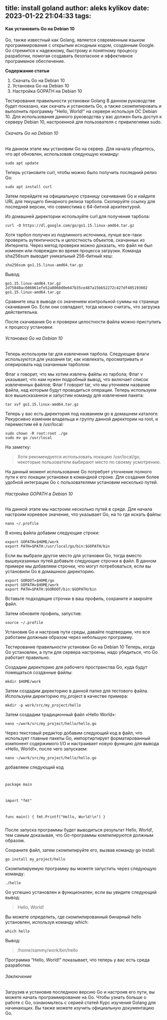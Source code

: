 title: install goland
author: aleks kylikov
date: 2023-01-22 21:04:33
tags:
---
#### Как установить Go на Debian 10
Go, также известный как Golang, является современным языком программирования с открытым исходным кодом, созданным Google. Go стремится к надежному, быстрому и понятному процессу разработки, помогая создавать безопасное и эффективное программное обеспечение.

**Содержание статьи**
1.  Скачать Go на Debian 10
2.  Установка Go на Debian 10
3.  Настройка GOPATH на Debian 10

Тестирование правильности установки Golang
В данном руководстве будет показано, как скачать и установить Go, а также скомпилировать и выполнить программу "Hello, World!" на сервере используя ОС Debian 10. Для использования данного руководства у вас должен быть доступ к серверу Debian 10, настроенной для пользователя с привилегиями sudo.

###### Скачать Go на Debian 10

На данном этапе мы установим Go на сервер.
Для начала убедитесь, что apt обновлен, использовав следующую команду:
```
sudo apt update
```
Теперь установите curl, чтобы можно было получить последний релиз Go:
```
sudo apt install curl
```
Затем перейдите на официальную страницу скачивания Go и найдите URL для текущего бинарного релиза тарбола. Скопируйте ссылку для последней версии, что совместима с 64-битной архитектурой.

Из домашней директории используйте curl для получения тарбола:
```
curl -O https://dl.google.com/go/go1.15.linux-amd64.tar.gz
```
Хотя тарбол получен из подлинного источника, лучше все-таки проверять аутентичность и целостность объектов, скачанных из Интернета. Через метод проверки можно доказать, что файл не был изменен или поврежден во время процесса загрузки. Команда sha256sum выводит уникальный 256-битный хеш:
```
sha256sum go1.15.linux-amd64.tar.gz
```
Вывод:
```
go1.15.linux-amd64.tar.gz
2d75848ac606061efe52a8068d0e647b35ce487a15bb52272c427df485193602  go1.15.linux-amd64.tar.gz
```
Сравните хеш в выводе со значением контрольной суммы на странице скачивания Go. Если они совпадают, тогда можно считать, что загрузка действительна.

После скачивания Go и проверки целостности файла можно приступить к процессу установки.

###### Установка Go на Debian 10
Теперь используем tar для извлечения тарбола. Следующие флаги используются для указания tar, как извлекать, просматривать и оперировать над скачанным тарболом:

Флаг x говорит, что мы хотим извлечь файлы из тарбола;
Флаг v указывает, что нам нужен подробный вывод, что включает список извлеченных файлов;
Флаг f говорит tar, что мы уточняем название файла, над которым будут проводиться операции.
Теперь используем все вышесказанное и запустим команду для извлечения пакета:
```
tar xvf go1.15.linux-amd64.tar.gz
```
Теперь у вас есть директория под названием go в домашнем каталоге. Рекурсивно изменим владельца и группу данной директории на root, и переместим её в /usr/local:
```
sudo chown -R root:root ./go
sudo mv go /usr/local
```
На заметку: 
> Хотя рекомендуется использовать локацию /usr/local/go, некоторые пользователи выбирают место по своему усмотрению.

На данный момент использование Go потребует уточнение полного пути к его локации установки в командной строке. Для создания более удобной интеграции Go с пользователями установим несколько путей.

###### Настройка GOPATH в Debian 10
На данной этапе мы настроим несколько путей в среде.
Для начала настроим корневое значение, что указывает Go, на то где искать файлы:
```
nano ~/.profile
```
В конец файла добавим следующие строки:
```
export GOPATH=$HOME/work
export PATH=$PATH:/usr/local/go/bin:$GOPATH/bin
```
Если вы выбрали другое место для установки Go, тогда вместо вышеуказанных путей добавьте следующие строчки в файл. В данном примере мы добавляем строчки, что могут потребоваться, если вы установили Go в домашнюю директорию.
```
export GOROOT=$HOME/go
export GOPATH=$HOME/work
export PATH=$PATH:$GOROOT/bin:$GOPATH/bin
```
Вставьте подходящие строчки в ваш профиль, сохраните и закройте файл.

Затем обновите профиль, запустив:
```
source ~/.profile
```
Установив Go и настроив пути среды, давайте подтвердим, что все работаем должным образом через небольшую программу.

Тестирование правильности установки Go на Debian 10
Теперь, когда Go установлен, а пути для сервера настроены, надо убедиться, что Go работает правильно.

Создадим директорию для рабочего пространства Go, куда будут помещаться созданные файлы:
```
mkdir $HOME/work
```
Затем создадим директорию в данной папке для тестового файла. Используем директорию my_project в качестве примера:
```
mkdir -p work/src/my_project/hello
```
Затем создадим традиционный файл «Hello World»:
```
nano ~/work/src/my_project/hello/hello.go
```
Через текстовый редактор добавим следующий код в файл, что использует главные пакеты Go, импортиртирует форматированный компонент содержимого I/O и настраивает новую функцию для вывода «Hello, World!», после чего запускаем:
```
nano ~/work/src/my_project/hello/hello.go
```
добавляем следующий код
<code>
  
package main
  
import "fmt"

func main()
{
   fmt.Printf("Hello, World!\n")
}

</code>
После запуска программы будет выводиться результат Hello, World!, тем самым доказывая, что Go-программы компилируются должным образом.

Сохраните файл, затем скомпилируйте его, вызвав команду go install:
```
go install my_project/hello
```
Скомпилируемую программу вы можете запустить через следующую команду:
```
./hello
```
Go успешно установлен и функционален, если вы увидите следующий вывод:
> Hello, World!

Вы можете определить, где скомпилированный бинарный hello установлен, используя команду which:

```
which hello
```
Вывод:
> /home/sammy/work/bin/hello

Программа “Hello, World!” показывает, что теперь у вас есть среда разработки.

###### Заключение

Загрузив и установив последнюю версию Go и настроив его пути, вы можете начать программирование на Go. Чтобы узнать больше о работе с Go, ознакомьтесь с серией статей Курс изучения Golang для начинающих. Вы также можете изучить официальную документацию Go.